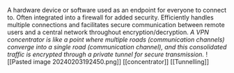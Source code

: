 A hardware device or software used as an endpoint for everyone to connect to. Often integrated into a firewall for added security.
Efficiently handles multiple connections and facilitates secure communication between remote users and a central network throughout encryption/decryption.
*A VPN concentrator is like a point where multiple roads (communication channels) converge into a single road (communication channel), and this consolidated traffic is encrypted through a private tunnel for secure transmission.*
![[Pasted image 20240203192450.png]]
[[concentrator]]
[[Tunnelling]]